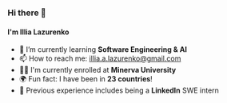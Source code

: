 ### Hi there 👋

#### I'm Illia Lazurenko
- 🌱 I’m currently learning **Software Engineering & AI**
- 📫 How to reach me: [illia.a.lazurenko@gmail.com](mailto:illia.a.lazurenko@gmail.com)
- 👩‍💻 I'm currently enrolled at **Minerva University**
- 🌍 Fun fact: I have been in **23 countries**!
- 🌟 Previous experience includes being a **LinkedIn** SWE intern
